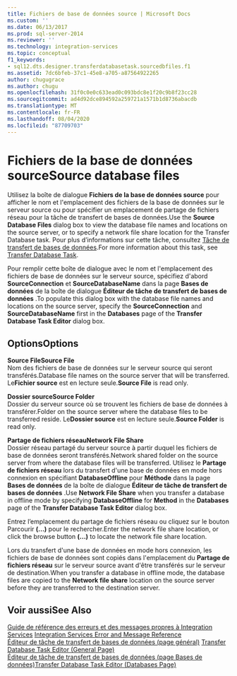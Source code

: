 ```yaml
---
title: Fichiers de base de données source | Microsoft Docs
ms.custom: ''
ms.date: 06/13/2017
ms.prod: sql-server-2014
ms.reviewer: ''
ms.technology: integration-services
ms.topic: conceptual
f1_keywords:
- sql12.dts.designer.transferdatabasetask.sourcedbfiles.f1
ms.assetid: 7dc6bfeb-37c1-45e8-a705-a87564922265
author: chugugrace
ms.author: chugu
ms.openlocfilehash: 31f0c0e0c633ead0c093bdc8e1f20c9b8f23cc28
ms.sourcegitcommit: ad4d92dce894592a259721a1571b1d8736abacdb
ms.translationtype: MT
ms.contentlocale: fr-FR
ms.lasthandoff: 08/04/2020
ms.locfileid: "87709703"
---
```

# <a name="source-database-files"></a><span data-ttu-id="46137-102">Fichiers de la base de données source</span><span class="sxs-lookup"><span data-stu-id="46137-102">Source database files</span></span>
  <span data-ttu-id="46137-103">Utilisez la boîte de dialogue **Fichiers de la base de données source** pour afficher le nom et l'emplacement des fichiers de la base de données sur le serveur source ou pour spécifier un emplacement de partage de fichiers réseau pour la tâche de transfert de bases de données.</span><span class="sxs-lookup"><span data-stu-id="46137-103">Use the **Source Database Files** dialog box to view the database file names and locations on the source server, or to specify a network file share location for the Transfer Database task.</span></span> <span data-ttu-id="46137-104">Pour plus d’informations sur cette tâche, consultez [Tâche de transfert de bases de données](control-flow/transfer-database-task.md).</span><span class="sxs-lookup"><span data-stu-id="46137-104">For more information about this task, see [Transfer Database Task](control-flow/transfer-database-task.md).</span></span>  
  
 <span data-ttu-id="46137-105">Pour remplir cette boîte de dialogue avec le nom et l'emplacement des fichiers de base de données sur le serveur source, spécifiez d'abord **SourceConnection** et **SourceDatabaseName** dans la page **Bases de données** de la boîte de dialogue **Éditeur de tâche de transfert de bases de données** .</span><span class="sxs-lookup"><span data-stu-id="46137-105">To populate this dialog box with the database file names and locations on the source server, specify the **SourceConnection** and **SourceDatabaseName** first in the **Databases** page of the **Transfer Database Task Editor** dialog box.</span></span>  
  
## <a name="options"></a><span data-ttu-id="46137-106">Options</span><span class="sxs-lookup"><span data-stu-id="46137-106">Options</span></span>  
 <span data-ttu-id="46137-107">**Source File**</span><span class="sxs-lookup"><span data-stu-id="46137-107">**Source File**</span></span>  
 <span data-ttu-id="46137-108">Nom des fichiers de base de données sur le serveur source qui seront transférés.</span><span class="sxs-lookup"><span data-stu-id="46137-108">Database file names on the source server that will be transferred.</span></span> <span data-ttu-id="46137-109">Le**Fichier source** est en lecture seule.</span><span class="sxs-lookup"><span data-stu-id="46137-109">**Source File** is read only.</span></span>  
  
 <span data-ttu-id="46137-110">**Dossier source**</span><span class="sxs-lookup"><span data-stu-id="46137-110">**Source Folder**</span></span>  
 <span data-ttu-id="46137-111">Dossier du serveur source où se trouvent les fichiers de base de données à transférer.</span><span class="sxs-lookup"><span data-stu-id="46137-111">Folder on the source server where the database files to be transferred reside.</span></span> <span data-ttu-id="46137-112">Le**Dossier source** est en lecture seule.</span><span class="sxs-lookup"><span data-stu-id="46137-112">**Source Folder** is read only.</span></span>  
  
 <span data-ttu-id="46137-113">**Partage de fichiers réseau**</span><span class="sxs-lookup"><span data-stu-id="46137-113">**Network File Share**</span></span>  
 <span data-ttu-id="46137-114">Dossier réseau partagé du serveur source à partir duquel les fichiers de base de données seront transférés.</span><span class="sxs-lookup"><span data-stu-id="46137-114">Network shared folder on the source server from where the database files will be transferred.</span></span> <span data-ttu-id="46137-115">Utilisez le **Partage de fichiers réseau** lors du transfert d'une base de données en mode hors connexion en spécifiant **DatabaseOffline** pour **Méthode** dans la page **Bases de données** de la boîte de dialogue **Éditeur de tâche de transfert de bases de données** .</span><span class="sxs-lookup"><span data-stu-id="46137-115">Use **Network File Share** when you transfer a database in offline mode by specifying **DatabaseOffline** for **Method** in the **Databases** page of the **Transfer Database Task Editor** dialog box.</span></span>  
  
 <span data-ttu-id="46137-116">Entrez l’emplacement du partage de fichiers réseau ou cliquez sur le bouton Parcourir **(...)** pour le rechercher.</span><span class="sxs-lookup"><span data-stu-id="46137-116">Enter the network file share location, or click the browse button **(...)** to locate the network file share location.</span></span>  
  
 <span data-ttu-id="46137-117">Lors du transfert d'une base de données en mode hors connexion, les fichiers de base de données sont copiés dans l'emplacement du **Partage de fichiers réseau** sur le serveur source avant d'être transférés sur le serveur de destination.</span><span class="sxs-lookup"><span data-stu-id="46137-117">When you transfer a database in offline mode, the database files are copied to the **Network file share** location on the source server before they are transferred to the destination server.</span></span>  
  
## <a name="see-also"></a><span data-ttu-id="46137-118">Voir aussi</span><span class="sxs-lookup"><span data-stu-id="46137-118">See Also</span></span>  
 <span data-ttu-id="46137-119">[Guide de référence des erreurs et des messages propres à Integration Services](../../2014/integration-services/integration-services-error-and-message-reference.md) </span><span class="sxs-lookup"><span data-stu-id="46137-119">[Integration Services Error and Message Reference](../../2014/integration-services/integration-services-error-and-message-reference.md) </span></span>  
 <span data-ttu-id="46137-120">[Éditeur de tâche de transfert de bases de données &#40;page général&#41;](general-page-of-integration-services-designers-options.md) </span><span class="sxs-lookup"><span data-stu-id="46137-120">[Transfer Database Task Editor &#40;General Page&#41;](general-page-of-integration-services-designers-options.md) </span></span>  
 [<span data-ttu-id="46137-121">Éditeur de tâche de transfert de bases de données &#40;page Bases de données&#41;</span><span class="sxs-lookup"><span data-stu-id="46137-121">Transfer Database Task Editor &#40;Databases Page&#41;</span></span>](../../2014/integration-services/transfer-database-task-editor-databases-page.md)  
  
  
